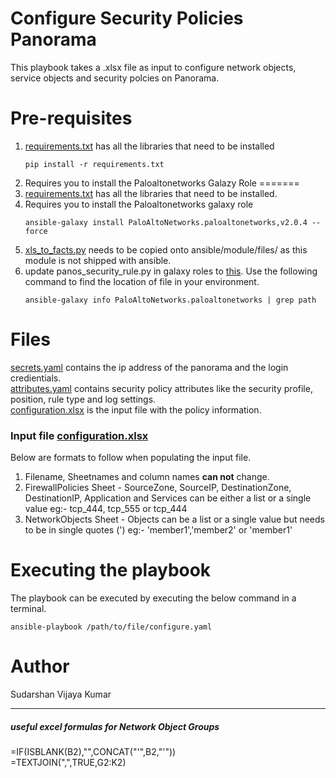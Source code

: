 # Configure Security Policies Panorama

This playbook takes a .xlsx file as input to configure network objects, service objects and security polcies on Panorama.  

# Pre-requisites

1. [requirements.txt](https://gitlab.com/Sudarshan_K/panorama/raw/master/requirements.txt) has all the libraries that need to be installed  
    ```
    pip install -r requirements.txt
    ```
2. Requires you to install the Paloaltonetworks Galazy Role
=======
1. [requirements.txt](https://gitlab.com/Sudarshan_K/panorama/raw/master/requirements.txt) has all the libraries that need to be installed.  
2. Requires you to install the Paloaltonetworks galaxy role
    ```
    ansible-galaxy install PaloAltoNetworks.paloaltonetworks,v2.0.4 --force
    ```
3. [xls_to_facts.py](https://raw.githubusercontent.com/mamullen13316/ansible_xls_to_facts/master/xls_to_facts.py) needs to be copied onto ansible/module/files/ as this module is not shipped with ansible.  
4. update panos_security_rule.py in galaxy roles to [this](https://raw.githubusercontent.com/PaloAltoNetworks/ansible-pan/f7cf604ab3c9c6eb2cab8f4fcc1653cb67251cee/library/panos_security_rule.py). Use the following command to find the location of file in your environment.   
    ```
    ansible-galaxy info PaloAltoNetworks.paloaltonetworks | grep path
    ```

# Files

[secrets.yaml](https://gitlab.com/Sudarshan_K/panorama/raw/master/secrets.yaml) contains the ip address of the panorama and the login credientials.  
[attributes.yaml](https://gitlab.com/Sudarshan_K/panorama/raw/master/attributes.yaml) contains security policy attributes  like the security profile, position, rule type and log settings.    
[configuration.xlsx](https://gitlab.com/Sudarshan_K/panorama/blob/master/variables/configuration.xlsx) is the input file with the policy information.    

### Input file [configuration.xlsx](https://gitlab.com/Sudarshan_K/panorama/blob/master/variables/configuration.xlsx)
Below are formats to follow when populating the input file.
1. Filename, Sheetnames and column names **can not** change.
2. FirewallPolicies Sheet - SourceZone, SourceIP, DestinationZone, DestinationIP, Application and Services can be either a list or a single value eg:- tcp_444, tcp_555 or tcp_444
3. NetworkObjects Sheet - Objects can be a list or a single value but needs to be in single quotes (') eg:- 'member1','member2' or 'member1'


# Executing the playbook

The playbook can be executed by executing the below command in a terminal.
```
ansible-playbook /path/to/file/configure.yaml
```

# Author

Sudarshan Vijaya Kumar

---

##### useful excel formulas for Network Object Groups
=IF(ISBLANK(B2),"",CONCAT("'",B2,"'"))  
=TEXTJOIN(",",TRUE,G2:K2)
